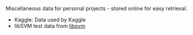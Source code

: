 Miscellaneous data for personal projects - stored online for easy retrieval.

* Kaggle: Data used by Kaggle
* libSVM test data from [libsvm](http://ntucsu.csie.ntu.edu.tw/~cjlin/libsvmtools/datasets/)
